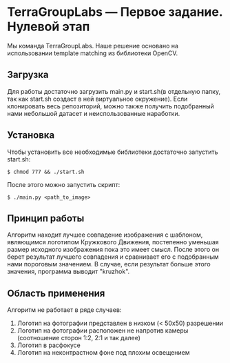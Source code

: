 # TerraGroupLabs — Первое задание. Нулевой этап

Мы команда TerraGroupLabs. Наше решение основано на использовании template matching из библиотеки OpenCV.

## Загрузка

Для работы достаточно загрузить main.py и start.sh(в отдельную папку, так как start.sh создаст в ней виртуальное окружение).
Если клонировать весь репозиторий, можно также получить подобранный нами небольшой датасет и неиспользованные наработки.

## Установка

Чтобы установить все необходимые библиотеки достаточно запустить start.sh:

`$ chmod 777 && ./start.sh`

После этого можно запустить скрипт:

`$ ./main.py <path_to_image>`

## Принцип работы

Алгоритм находит лучшее совпадение изображения с шаблоном,
являющимся логотипом Кружкового Движения, постепенно уменьшая размер исходного изображения пока это имеет смысл.
После этого он берет результат лучшего совпадения и сравнивает его с подобранным нами пороговым значением.
В случае, если результат больше этого значения, программа выводит "kruzhok".

## Область применения

Алгоритм не работает в ряде случаев:
  1. Логотип на фотографии представлен в низком (< 50x50) разрешении
  2. Логотип на фотографии расположен не напротив камеры (соотношение сторон 1:2, 2:1 и так далее)
  3. Логотип в расфокусе
  4. Логотип на неконтрастном фоне под плохим освещением
    
